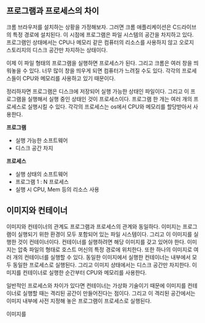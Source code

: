 ## 프로그램과 프로세스의 차이
크롬 브라우저를 설치하는 상황을 가정해보자. 그러면 크롬 애플리케이션은 C드라이브의 특정 경로에 설치된다. 이 시점에 프로그램은 파일 시스템의 공간을 차지하고 있다. 프로그램인 상태에서는 CPU나 메모리 같은 컴퓨터의 리소스를 사용하지 않고 오로지 스토리지의 디스크 공간만 차지하는 상태이다. 

이제 이 파일 형태의 프로그램을 실행하면 프로세스가 된다. 그리고 크롬은 여러 창을 띄워놓을 수 있다. 너무 많이 창을 띄우게 되면 컴퓨터가 느려질 수도 있다. 각각의 프로세스들이 CPU와 메모리를 사용하고 있기 때문이다. 

정리하자면 프로그램은 디스크에 저장되어 실행 가능한 상태인 파일이다. 그리고 이 프로그램을 실행해서 실행 중인 상태인 것이 프로세스이다. 프로그램 한 개는 여러 개의 프로세스로 실행시킬 수 있다. 각각의 프로세스는 os에서 CPU와 메모리를 할당받아서 사용한다.

**프로그램**
- 실행 가능한 소프트웨어
- 디스크 공간 차지

**프로세스**
- 실행 상태의 소프트웨어
- 프로그램 1 : N 프로세스
- 실행 시 CPU, Mem 등의 리소스 사용

## 이미지와 컨테이너
이미지와 컨테이너의 관계도 프로그램과 프로세스의 관계와 동일하다. 이미지는 프로그램이 실행되기 위한 환경이 모두 포함되어 있는 파일 시스템이다. 그리고 이 이미지를 실행한 것이 컨테이너이다. 컨테이너를 실행하려면 해당 이미지를 갖고 있어야 한다. 이미지는 압축 파일의 형태로 호스트 머신의 특정 경로에 위치한다. 또한 하나의 이미지로 여러 개의 컨테이너를 실행할 수 있다. 동일한 이미지에서 실행한 컨테이너는 내부에서 모두 동일한 프로세스로 실행된다. 그리고 이미지 상태에서는 디스크 공간만 차지한다. 이미지를 컨테이너로 실행한 순간부터 CPU와 메모리를 사용한다. 

일반적인 프로세스와 차이가 있다면 컨테이너는 가상화 기술이기 때문에 이미지를 컨테이너로 실행할 때는 격리된 공간이 만들어진다는 점이다. 그리고 이 격리된 공간에서는 이미지 내부에 사전 지정해 놓은 프로그램이 프로세스로 실행된다.

이미지를